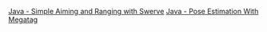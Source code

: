 [Java - Simple Aiming and Ranging with Swerve](https://github.com/LimelightVision/limelight-examples/tree/main/java-wpilib/swerve-aim-and-range)
[Java - Pose Estimation With Megatag](https://github.com/LimelightVision/limelight-examples/tree/main/java-wpilib/swerve-megatag-odometry)